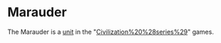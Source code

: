 # Marauder

The Marauder is a [unit](unit) in the "[Civilization%20%28series%29](Civilization)" games.